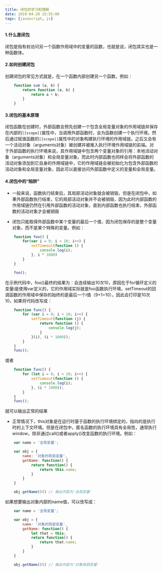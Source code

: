 ```yaml
---
title: 闭包的学习和理解
date: 2019-04-20 15:55:00
tags: [javascript, js]
---
```


#### 1.什么是闭包

闭包是指有权访问另一个函数作用域中的变量的函数，也就是说，闭包其实也是一种函数体。

#### 2.如何创建闭包

创建闭包的常见方式就是，在一个函数内部创建另一个函数，例如：

```js
    function sum (a, b) {
        return function (a, b) {
            return a + b;
        }
    }
```

#### 3.闭包的基本原理

闭包函数在创建时，外部函数会预先创建一个包含全局变量对象的作用域链并保存在内部的`[[scope]]`属性中，当调用外部函数时，会为函数创建一个执行环境，然后通过赋值函数的`[[scope]]`属性中的对象构建执行环境的作用域链。之后又会有一个活动对象（arguments对象）被创建并被推入执行环境作用域链的前端。对于外部函数的执行环境来说，其作用域链中包含两个变量对象的引用：本地活动对象（arguments对象）和全局变量对象。而此时内部函数也同样会将外部函数的活动对象添加到它自身的作用域链中，它的作用域链会被初始化为包含外部函数的活动对象和全局变量对象，因此可以直接访问外部函数中定义的变量和全局变量。

#### 4.闭包中的“陷阱”

* 一般来说，函数执行结束后，其局部活动对象就会被销毁，但是在闭包中，如果外部函数执行结束，它的局部活动对象并不会被销毁，因为此时内部函数的作用域链仍然在引用外部函数的活动对象，直到内部函数也执行结束，外部函数的活动对象才会被销毁

* 闭包只能取得外部函数中某个变量的最后一个值，因为闭包保存的是整个变量对象，而不是某个特殊的变量。例如：

```js
    function foo() {
        for(var i = 0; i < 10; i++) {
            setTimeout(function () {
                console.log(i);
            }, i * 1000)
        }
    }

    foo();
```
在示例代码中，foo()最终的结果为：会连续输出10次10，原因在于for循环定义的变量i是使用var定义的，它的作用域实际就是foo函数执行环境，setTimeout的回调函数的作用域中保存的始终的是最后一个i值（9+1=10），因此会打印是10次10，如果将代码改写成：

```js
    function func() {
        for (var i = 0; i < 10; i++) {
            setTimeout(function (j) {
                return function () {
                    console.log(j);
                }
            }(i), (i * 1000));
        }
    }
    func();
```
或者

```js
    function func() {
        for (let i = 0; i < 10; i++) {
            setTimeout(function () {
                console.log(i);
            }, (i * 1000));
        }
    }
    func();
```
就可以输出正常的结果

* 正常情况下，this对象是在运行时基于函数的执行环境绑定的，指向的是执行时的上下文环境。但是在闭包中，匿名函数的执行环境具有全局性，通常执行window，除非通过call()或者apply()改变函数的执行环境。例如：

```js
    var name = '全局变量';

    var obj = {
        name: '对象的局部变量',
        getName: function() {
            return function() {
                return this.name;
            }
        }
    }

    obj.getName()() // 输出内容为'全局变量'
```
如果想要输出对象内部的name值，可以改写成：
```js
    var name = '全局变量';

    var obj = {
        name: '对象的局部变量',
        getName: function() {
            let that = this;
            return function() {
                return that.name;
            }
        }
    }

    obj.getName()() // 输出内容为'对象局部变量'
```